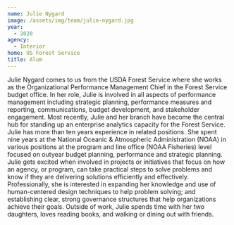 ```yaml
---
name: Julie Nygard
image: /assets/img/team/julie-nygard.jpg
year: 
  - 2020
agency:
  - Interior
home: US Forest Service
title: Alum
---
```


Julie Nygard comes to us from the USDA Forest Service where she works as the Organizational Performance Management Chief in the Forest Service budget office.  In her role, Julie is involved in all aspects of performance management including strategic planning, performance measures and reporting, communications, budget development, and stakeholder engagement. Most recently, Julie and her branch have become the central hub for standing up an enterprise analytics capacity for the Forest Service.  Julie has more than ten years experience in related positions. She spent nine years at the National Oceanic & Atmospheric Administration (NOAA) in various positions at the program and line office (NOAA Fisheries) level focused on outyear budget planning, performance and strategic planning. Julie gets excited when involved in projects or initiatives that focus on how an agency, or program, can take practical steps to solve problems and know if they are delivering solutions efficiently and effectively. Professionally, she is interested in expanding her knowledge and use of human-centered design techniques to help problem solving; and establishing clear, strong governance structures that help organizations achieve their goals. Outside of work, Julie spends time with her two daughters, loves reading books, and walking or dining out with friends. 
